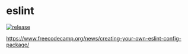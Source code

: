# eslint

[![release](https://github.com/affixapi/config-rc/actions/workflows/release.yml/badge.svg)](https://github.com/affixapi/config-rc/actions/workflows/release.yml)

<https://www.freecodecamp.org/news/creating-your-own-eslint-config-package/>

